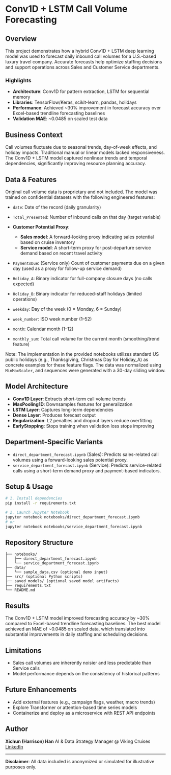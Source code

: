 # Conv1D + LSTM Call Volume Forecasting

## Overview

This project demonstrates how a hybrid Conv1D + LSTM deep learning model was used to forecast daily inbound call volumes for a U.S.-based luxury travel company. Accurate forecasts help optimize staffing decisions and support operations across Sales and Customer Service departments.

### Highlights

* **Architecture**: Conv1D for pattern extraction, LSTM for sequential memory
* **Libraries**: TensorFlow/Keras, scikit-learn, pandas, holidays
* **Performance**: Achieved \~30% improvement in forecast accuracy over Excel-based trendline forecasting baselines
* **Validation MAE**: \~0.0485 on scaled test data

## Business Context

Call volumes fluctuate due to seasonal trends, day-of-week effects, and holiday impacts. Traditional manual or linear models lacked responsiveness. The Conv1D + LSTM model captured nonlinear trends and temporal dependencies, significantly improving resource planning accuracy.

## Data & Features

Original call volume data is proprietary and not included. The model was trained on confidential datasets with the following engineered features:

* `date`: Date of the record (daily granularity)
* `Total_Presented`: Number of inbound calls on that day (target variable)
* **Customer Potential Proxy**:

  * **Sales model**: A forward-looking proxy indicating sales potential based on cruise inventory
  * **Service model**: A short-term proxy for post-departure service demand based on recent travel activity
* `PaymentsDue`: (Service only) Count of customer payments due on a given day (used as a proxy for follow-up service demand)
* `Holiday_A`: Binary indicator for full-company closure days (no calls expected)
* `Holiday_B`: Binary indicator for reduced-staff holidays (limited operations)
* `weekday`: Day of the week (0 = Monday, 6 = Sunday)
* `week_number`: ISO week number (1–52)
* `month`: Calendar month (1–12)
* `monthly_sum`: Total call volume for the current month (smoothing/trend feature)
  
Note: The implementation in the provided notebooks utilizes standard US public holidays (e.g., Thanksgiving, Christmas Day for Holiday_A) as concrete examples for these feature flags.
The data was normalized using `MinMaxScaler`, and sequences were generated with a 30-day sliding window.

## Model Architecture

* **Conv1D Layer**: Extracts short-term call volume trends
* **MaxPooling1D**: Downsamples features for generalization
* **LSTM Layer**: Captures long-term dependencies
* **Dense Layer**: Produces forecast output
* **Regularization**: L2 penalties and dropout layers reduce overfitting
* **EarlyStopping**: Stops training when validation loss stops improving

## Department-Specific Variants

* `direct_department_forecast.ipynb` (Sales): Predicts sales-related call volumes using a forward-looking sales potential proxy.
* `service_department_forecast.ipynb` (Service): Predicts service-related calls using a short-term demand proxy and payment-based indicators.

## Setup & Usage

```bash
# 1. Install dependencies
pip install -r requirements.txt

# 2. Launch Jupyter Notebook
jupyter notebook notebooks/direct_department_forecast.ipynb
# or
jupyter notebook notebooks/service_department_forecast.ipynb
```

## Repository Structure

```
├── notebooks/
│   ├── direct_department_forecast.ipynb
│   └── service_department_forecast.ipynb
├── data/
│   └── sample_data.csv (optional demo input)
├── src/ (optional Python scripts)
├── saved_models/ (optional saved model artifacts)
├── requirements.txt
└── README.md
```

## Results

The Conv1D + LSTM model improved forecasting accuracy by \~30% compared to Excel-based trendline forecasting baselines. The best model achieved an MAE of \~0.0485 on scaled data, which translated into substantial improvements in daily staffing and scheduling decisions.

## Limitations

* Sales call volumes are inherently noisier and less predictable than Service calls
* Model performance depends on the consistency of historical patterns

## Future Enhancements

* Add external features (e.g., campaign flags, weather, macro trends)
* Explore Transformer or attention-based time series models
* Containerize and deploy as a microservice with REST API endpoints

## Author

**Xichun (Harrison) Han**
AI & Data Strategy Manager @ Viking Cruises
[LinkedIn](https://www.linkedin.com/in/xichun-han)

---

**Disclaimer**: All data included is anonymized or simulated for illustrative purposes only.
